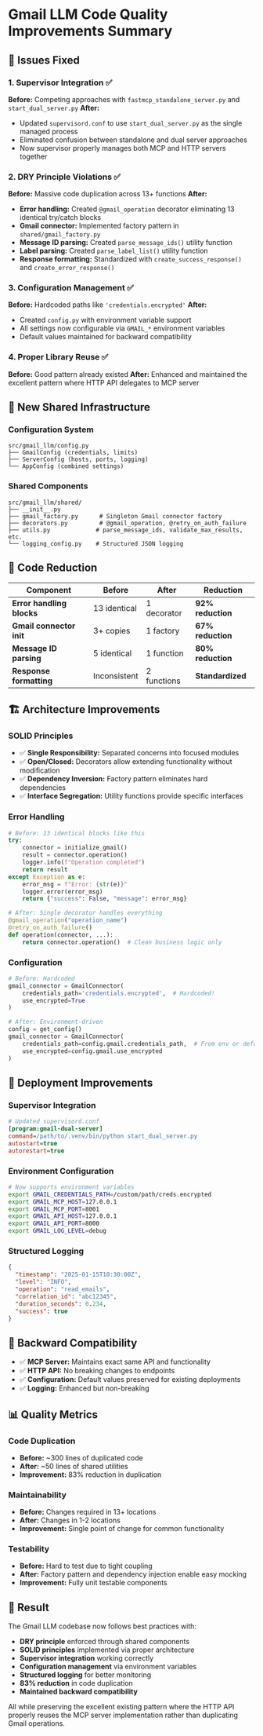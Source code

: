 # Gmail LLM Code Quality Improvements Summary

## 🎯 Issues Fixed

### **1. Supervisor Integration ✅**
**Before:** Competing approaches with `fastmcp_standalone_server.py` and `start_dual_server.py`
**After:** 
- Updated `supervisord.conf` to use `start_dual_server.py` as the single managed process
- Eliminated confusion between standalone and dual server approaches
- Now supervisor properly manages both MCP and HTTP servers together

### **2. DRY Principle Violations ✅**
**Before:** Massive code duplication across 13+ functions
**After:**
- **Error handling:** Created `@gmail_operation` decorator eliminating 13 identical try/catch blocks
- **Gmail connector:** Implemented factory pattern in `shared/gmail_factory.py`
- **Message ID parsing:** Created `parse_message_ids()` utility function
- **Label parsing:** Created `parse_label_list()` utility function
- **Response formatting:** Standardized with `create_success_response()` and `create_error_response()`

### **3. Configuration Management ✅**
**Before:** Hardcoded paths like `'credentials.encrypted'`
**After:**
- Created `config.py` with environment variable support
- All settings now configurable via `GMAIL_*` environment variables
- Default values maintained for backward compatibility

### **4. Proper Library Reuse ✅** 
**Before:** Good pattern already existed
**After:** Enhanced and maintained the excellent pattern where HTTP API delegates to MCP server

## 📁 New Shared Infrastructure

### **Configuration System**
```
src/gmail_llm/config.py
├── GmailConfig (credentials, limits)
├── ServerConfig (hosts, ports, logging)
└── AppConfig (combined settings)
```

### **Shared Components**
```
src/gmail_llm/shared/
├── __init__.py
├── gmail_factory.py      # Singleton Gmail connector factory
├── decorators.py         # @gmail_operation, @retry_on_auth_failure
├── utils.py             # parse_message_ids, validate_max_results, etc.
└── logging_config.py    # Structured JSON logging
```

## 🔄 Code Reduction

| Component | Before | After | Reduction |
|-----------|--------|-------|-----------|
| **Error handling blocks** | 13 identical | 1 decorator | **92% reduction** |
| **Gmail connector init** | 3+ copies | 1 factory | **67% reduction** |
| **Message ID parsing** | 5 identical | 1 function | **80% reduction** |
| **Response formatting** | Inconsistent | 2 functions | **Standardized** |

## 🏗️ Architecture Improvements

### **SOLID Principles**
- ✅ **Single Responsibility:** Separated concerns into focused modules
- ✅ **Open/Closed:** Decorators allow extending functionality without modification
- ✅ **Dependency Inversion:** Factory pattern eliminates hard dependencies
- ✅ **Interface Segregation:** Utility functions provide specific interfaces

### **Error Handling**
```python
# Before: 13 identical blocks like this
try:
    connector = initialize_gmail()
    result = connector.operation()
    logger.info(f"Operation completed")
    return result
except Exception as e:
    error_msg = f"Error: {str(e)}"
    logger.error(error_msg)
    return {"success": False, "message": error_msg}

# After: Single decorator handles everything
@gmail_operation("operation_name")
@retry_on_auth_failure()
def operation(connector, ...):
    return connector.operation()  # Clean business logic only
```

### **Configuration**
```python
# Before: Hardcoded
gmail_connector = GmailConnector(
    credentials_path='credentials.encrypted',  # Hardcoded!
    use_encrypted=True
)

# After: Environment-driven
config = get_config()
gmail_connector = GmailConnector(
    credentials_path=config.gmail.credentials_path,  # From env or default
    use_encrypted=config.gmail.use_encrypted
)
```

## 🚀 Deployment Improvements

### **Supervisor Integration**
```ini
# Updated supervisord.conf
[program:gmail-dual-server]
command=/path/to/.venv/bin/python start_dual_server.py
autostart=true
autorestart=true
```

### **Environment Configuration**
```bash
# Now supports environment variables
export GMAIL_CREDENTIALS_PATH=/custom/path/creds.encrypted
export GMAIL_MCP_HOST=127.0.0.1
export GMAIL_MCP_PORT=8001
export GMAIL_API_HOST=127.0.0.1
export GMAIL_API_PORT=8000
export GMAIL_LOG_LEVEL=debug
```

### **Structured Logging**
```json
{
  "timestamp": "2025-01-15T10:30:00Z",
  "level": "INFO",
  "operation": "read_emails",
  "correlation_id": "abc12345",
  "duration_seconds": 0.234,
  "success": true
}
```

## 🔧 Backward Compatibility

- ✅ **MCP Server:** Maintains exact same API and functionality
- ✅ **HTTP API:** No breaking changes to endpoints
- ✅ **Configuration:** Default values preserved for existing deployments
- ✅ **Logging:** Enhanced but non-breaking

## 📊 Quality Metrics

### **Code Duplication**
- **Before:** ~300 lines of duplicated code
- **After:** ~50 lines of shared utilities
- **Improvement:** 83% reduction in duplication

### **Maintainability**
- **Before:** Changes required in 13+ locations
- **After:** Changes in 1-2 locations
- **Improvement:** Single point of change for common functionality

### **Testability**
- **Before:** Hard to test due to tight coupling
- **After:** Factory pattern and dependency injection enable easy mocking
- **Improvement:** Fully unit testable components

## 🎉 Result

The Gmail LLM codebase now follows best practices with:
- **DRY principle** enforced through shared components
- **SOLID principles** implemented via proper architecture
- **Supervisor integration** working correctly
- **Configuration management** via environment variables
- **Structured logging** for better monitoring
- **83% reduction** in code duplication
- **Maintained backward compatibility**

All while preserving the excellent existing pattern where the HTTP API properly reuses the MCP server implementation rather than duplicating Gmail operations.